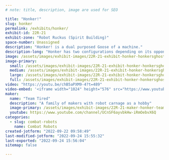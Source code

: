 ```yaml
---
# note: title, description, image are used for SEO

title: "Honker!"
slug: honker
permalink: /exhibits/honker/
exhibit-id: 22R-21
exhibit-zone: "Robot Ruckus (Spirit Building)"
space-number: Unassigned
description: "Honker! is a dual purposed Goose of a machine."
description-long: "Honker has two configurations depending on its opponent.  She can attack from above, looking to sink her beak into soft top armor, or lift her opponent up and over."
image: /assets/images/exhibit-images/22R-21-exhibit-honker-honkersghost-sm-large.jpg
image-primary: 
  small: /assets/images/exhibit-images/22R-21-exhibit-honker-honkersghost-sm-small.jpg
  medium: /assets/images/exhibit-images/22R-21-exhibit-honker-honkersghost-sm-medium.jpg
  large: /assets/images/exhibit-images/22R-21-exhibit-honker-honkersghost-sm-large.jpg
  full: /assets/images/exhibit-images/22R-21-exhibit-honker-honkersghost-sm-full.jpg
video: "https://youtu.be/chB5aPXM9-4?t=489"
video-embed: '<iframe width="1024" height="576" src="https://www.youtube.com/embed/chB5aPXM9-4?start=489&feature=oembed" frameborder="0" allow="accelerometer; autoplay; clipboard-write; encrypted-media; gyroscope; picture-in-picture" allowfullscreen title="Honkers Ghost goes to Norwalk!"></iframe>'
maker: 
  name: "Team Tired"
  description: "A family of makers with robot carnage as a hobby"
  image-primary: /assets/images/exhibit-images/22R-21-maker-honker-teamtired-medium.png
  youtube: https://www.youtube.com/channel/UCnSF6ayvbkHw-iRmOebvX6Q
categories: 
  - slug: combat-robots
    name: Combat Robots
created-jotform: "2022-09-22 09:58:49"
last-modified-jotform: "2022-09-24 15:55:32"
last-exported: "2022-09-24 15:56:04"
sitemap: false

---
```

